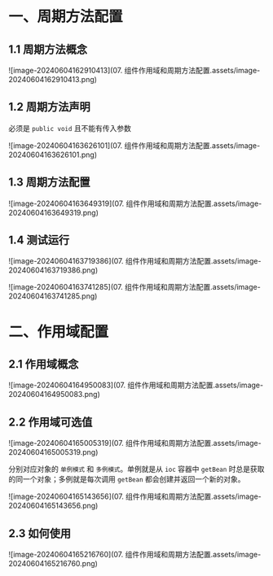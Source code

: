 # 一、周期方法配置

## 1.1 周期方法概念

![image-20240604162910413](07. 组件作用域和周期方法配置.assets/image-20240604162910413.png)

## 1.2 周期方法声明

必须是 `public void` 且不能有传入参数

![image-20240604163626101](07. 组件作用域和周期方法配置.assets/image-20240604163626101.png)

## 1.3 周期方法配置

![image-20240604163649319](07. 组件作用域和周期方法配置.assets/image-20240604163649319.png)

## 1.4 测试运行

![image-20240604163719386](07. 组件作用域和周期方法配置.assets/image-20240604163719386.png)

![image-20240604163741285](07. 组件作用域和周期方法配置.assets/image-20240604163741285.png)

# 二、作用域配置

## 2.1 作用域概念

![image-20240604164950083](07. 组件作用域和周期方法配置.assets/image-20240604164950083.png)

## 2.2 作用域可选值

![image-20240604165005319](07. 组件作用域和周期方法配置.assets/image-20240604165005319.png)

分别对应对象的 `单例模式` 和 `多例模式`。单例就是从 `ioc` 容器中 `getBean` 时总是获取的同一个对象；多例就是每次调用 `getBean` 都会创建并返回一个新的对象。

![image-20240604165143656](07. 组件作用域和周期方法配置.assets/image-20240604165143656.png)

## 2.3 如何使用

![image-20240604165216760](07. 组件作用域和周期方法配置.assets/image-20240604165216760.png)
